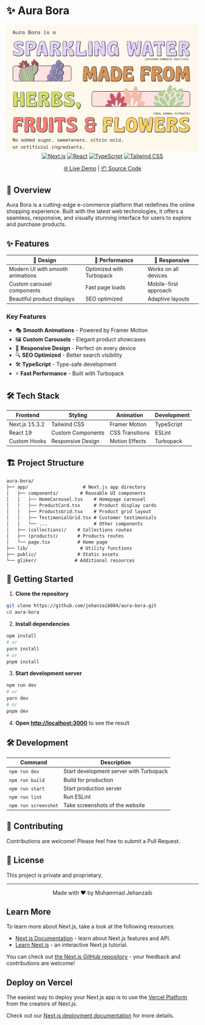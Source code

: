 # ✨ Aura Bora

<div align="center">

![Aura Bora Banner](/public/og-image.png)
[![Next.js](https://img.shields.io/badge/Next.js-15.3.2-black?style=for-the-badge&logo=next.js)](https://nextjs.org)
[![React](https://img.shields.io/badge/React-19-blue?style=for-the-badge&logo=react)](https://reactjs.org)
[![TypeScript](https://img.shields.io/badge/TypeScript-5-blue?style=for-the-badge&logo=typescript)](https://www.typescriptlang.org)
[![Tailwind CSS](https://img.shields.io/badge/Tailwind_CSS-4-38B2AC?style=for-the-badge&logo=tailwind-css)](https://tailwindcss.com)

[🌐 Live Demo](https://aura084.vercel.app/) | [📦 Source Code](https://github.com/jehanzaib084/aura-bora)

</div>

## 🚀 Overview

Aura Bora is a cutting-edge e-commerce platform that redefines the online shopping experience. Built with the latest web technologies, it offers a seamless, responsive, and visually stunning interface for users to explore and purchase products.


## ✨ Features

<div align="center">

| 🎨 Design | 🚀 Performance | 📱 Responsive |
|-----------|---------------|--------------|
| Modern UI with smooth animations | Optimized with Turbopack | Works on all devices |
| Custom carousel components | Fast page loads | Mobile-first approach |
| Beautiful product displays | SEO optimized | Adaptive layouts |

</div>

### Key Features

- 🎭 **Smooth Animations** - Powered by Framer Motion
- 🖼️ **Custom Carousels** - Elegant product showcases
- 📱 **Responsive Design** - Perfect on every device
- 🔍 **SEO Optimized** - Better search visibility
- 🛠️ **TypeScript** - Type-safe development
- ⚡ **Fast Performance** - Built with Turbopack

## 🛠️ Tech Stack

<div align="center">

| Frontend | Styling | Animation | Development |
|----------|---------|-----------|-------------|
| Next.js 15.3.2 | Tailwind CSS | Framer Motion | TypeScript |
| React 19 | Custom Components | CSS Transitions | ESLint |
| Custom Hooks | Responsive Design | Motion Effects | Turbopack |

</div>

## 🏗️ Project Structure

```
aura-bora/
├── app/                    # Next.js app directory
│   ├── components/        # Reusable UI components
│   │   ├── HomeCarousel.tsx    # Homepage carousel
│   │   ├── ProductCard.tsx     # Product display cards
│   │   ├── ProductsGrid.tsx    # Product grid layout
│   │   ├── TestimonialGrid.tsx # Customer testimonials
│   │   └── ...                 # Other components
│   ├── (collections)/    # Collections routes
│   ├── (products)/       # Products routes
│   └── page.tsx          # Home page
├── lib/                   # Utility functions
├── public/               # Static assets
└── gliker/              # Additional resources
```

## 🚀 Getting Started

1. **Clone the repository**
```bash
git clone https://github.com/jehanzaib084/aura-bora.git
cd aura-bora
```

2. **Install dependencies**
```bash
npm install
# or
yarn install
# or
pnpm install
```

3. **Start development server**
```bash
npm run dev
# or
yarn dev
# or
pnpm dev
```

4. **Open [http://localhost:3000](http://localhost:3000)** to see the result

## 🛠️ Development

<div align="center">

| Command | Description |
|---------|-------------|
| `npm run dev` | Start development server with Turbopack |
| `npm run build` | Build for production |
| `npm run start` | Start production server |
| `npm run lint` | Run ESLint |
| `npm run screenshot` | Take screenshots of the website |

</div>


## 🤝 Contributing

Contributions are welcome! Please feel free to submit a Pull Request.

## 📄 License

This project is private and proprietary.

---

<div align="center">
  Made with ❤️ by Muhammad Jehanzaib
</div>

## Learn More

To learn more about Next.js, take a look at the following resources:

- [Next.js Documentation](https://nextjs.org/docs) - learn about Next.js features and API.
- [Learn Next.js](https://nextjs.org/learn) - an interactive Next.js tutorial.

You can check out [the Next.js GitHub repository](https://github.com/vercel/next.js) - your feedback and contributions are welcome!

## Deploy on Vercel

The easiest way to deploy your Next.js app is to use the [Vercel Platform](https://vercel.com/new?utm_medium=default-template&filter=next.js&utm_source=create-next-app&utm_campaign=create-next-app-readme) from the creators of Next.js.

Check out our [Next.js deployment documentation](https://nextjs.org/docs/app/building-your-application/deploying) for more details.
